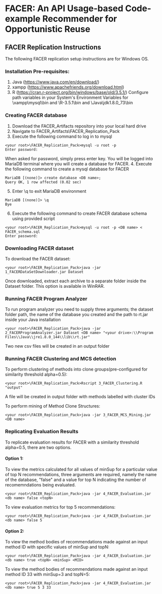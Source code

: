 # FACER: An API Usage-based Code-example Recommender for Opportunistic Reuse
## FACER Replication Instructions
The following FACER replication setup instructions are for Windows OS.
### Installation Pre-requisites:
1. Java (https://www.java.com/en/download/)
2. xampp (https://www.apachefriends.org/download.html)
3. R (https://cran.r-project.org/bin/windows/base/old/3.5.1/)
Configure path variables in your System's Environment Variables for <your root>\xampp\mysql\bin and <your root>\R-3.5.1\bin and <your root>\Java\jdk1.8.0_73\bin

### Creating FACER database
1. Download the FACER_Artifacts repository into your local hard drive
2. Navigate to FACER_Artifacts\FACER_Replication_Pack
3. Execute the following command to log in to mysql
```
<your root>\FACER_Replication_Pack>mysql -u root -p
Enter password:
```
When asked for password, simply press enter key. You will be logged into MariaDB terminal where you will create a database for FACER.
4. Execute the following command to create a mysql database for FACER
```
MariaDB [(none)]> create database <DB name>;
Query OK, 1 row affected (0.02 sec)
```
5. Enter \q to exit MariaDB environment
```
MariaDB [(none)]> \q
Bye
```
6. Execute the following command to create FACER database schema using provided script
```
<your root>\FACER_Replication_Pack>mysql -u root -p <DB name> < FACER_schema.sql
Enter password:
```
### Downloading FACER dataset
To download the FACER dataset:
```
<your root>\FACER_Replication_Pack>java -jar 1_FACERDataSetDownloader.jar Dataset
```
Once downloaded, extract each archive to a separate folder inside the Dataset folder. This option is available in WinRAR.

### Running FACER Program Analyzer
To run program analyzer you need to supply three arguments; the dataset folder path, the name of the database you created and the path to rt.jar inside your Java installation
```
<your root>\FACER_Replication_Pack>java -jar 2_FACERProgramAnalyzer.jar Dataset <DB name> "<your drive>:\\Program Files\\Java\\jre1.8.0_144\\lib\\rt.jar"
```
Two new csv files will be created in an output folder 

### Running FACER Clustering and MCS detection 
To perform clustering of methods into clone groups(pre-configured for similarity threshold alpha=0.5):
```
<your root>\FACER_Replication_Pack>Rscript 3_FACER_Clustering.R "output"
```
A file will be created in output folder with methods labelled with cluster IDs

To perform mining of Method Clone Structures:
```
<your root>\FACER_Replication_Pack>java -jar 3_FACER_MCS_Mining.jar <DB name>
```

### Replicating Evaluation Results
To replicate evaluation results for FACER with a similarity threshold alpha=0.5, there are two options. 
#### Option 1:
To view the metrics calculated for all values of minSup for a particular value of top N recommendations, three arguments are required, namely the name of the database, "false" and a value for top N indicating the number of recomemndations being evaluated. 
```
<your root>\FACER_Replication_Pack>java -jar 4_FACER_Evaluation.jar <db name> false <topN>
```
To view evaluation metrics for top 5 recommendations:
```
<your root>\FACER_Replication_Pack>java -jar 4_FACER_Evaluation.jar <db name> false 5
```
#### Option 2:
To view the method bodies of recommendations made against an input method ID with specific values of minSup and topN:
```
<your root>\FACER_Replication_Pack>java -jar 4_FACER_Evaluation.jar <db name> true <topN> <minSup> <MID>
```
To view the method bodies of recommendations made against an input method ID 33 with minSup=3 and topN=5:
```
<your root>\FACER_Replication_Pack>java -jar 4_FACER_Evaluation.jar <db name> true 5 3 33
```

